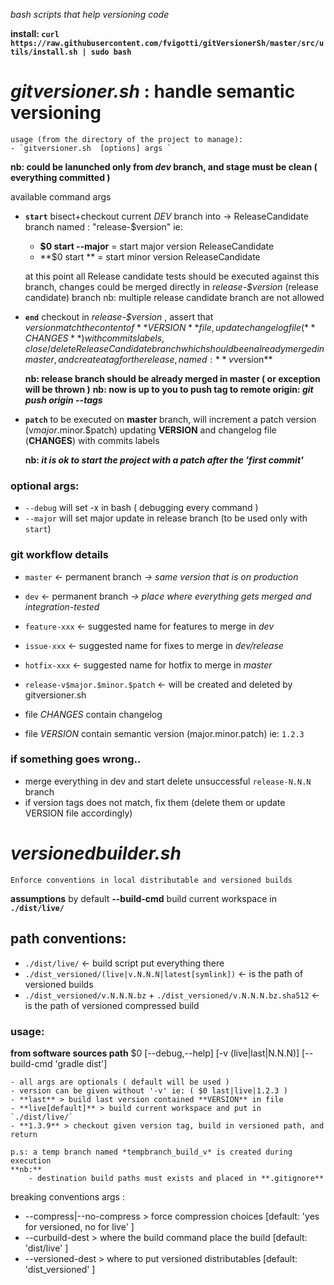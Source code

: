 *bash scripts that help versioning code*

**install: `curl https://raw.githubusercontent.com/fvigotti/gitVersionerSh/master/src/utils/install.sh | sudo bash`**

# *gitversioner.sh*  : handle semantic versioning 

    usage (from the directory of the project to manage):
    - `gitversioner.sh  [options] args `
**nb: could be lanunched only from *dev* branch, and stage must be clean ( everything committed )**  

 
available command args   
 
- **`start`** bisect+checkout current *DEV* branch into ->  ReleaseCandidate branch named : "release-$version" 
    ie:
     - **$0 start --major**  = start major version ReleaseCandidate
     - **$0 start **  = start minor version ReleaseCandidate
     
    at this point all Release candidate tests should be executed against this branch, changes could be merged directly
          in *release-$version* (release candidate) branch 
          nb: multiple release candidate branch are not allowed
           
- **`end`** 
        checkout in *release-$version* , assert that $version match the content of **VERSION** file ,
            update changelog file (**CHANGES**) with commits labels,
            close/delete ReleaseCandidate branch which should been already merged in master, and create a tag for the release,
             named : **v$version**
             
     **nb: release branch should be already merged in master ( or exception will be thrown )**
     **nb: now is up to you to push tag to remote origin: *git push origin --tags***
                
- **`patch`**
        to be executed on **master** branch, will increment a patch version (v$major.$minor.$patch) updating **VERSION**
        and changelog file (**CHANGES**) with commits labels  

    **nb: *it is ok to start the project with a patch after the 'first commit'***
  
### optional args:
- `--debug` will set -x in bash ( debugging every command )
- `--major` will set major update in release branch (to be used only with `start`)

### git workflow details
 - `master` <- permanent branch *-> same version that is on production* 
 - `dev` <- permanent branch *-> place where everything gets merged and integration-tested*  
 - `feature-xxx` <- suggested name for features to merge in *dev* 
 - `issue-xxx` <- suggested name for fixes to merge in *dev/release* 
 - `hotfix-xxx` <- suggested name for hotfix to merge in *master* 
 - `release-v$major.$minor.$patch` <- will be created and deleted by gitversioner.sh
  
 - file *CHANGES* contain changelog
 - file *VERSION* contain semantic version (major.minor.patch) ie: `1.2.3`
 


### if something goes wrong..
- merge everything in dev and start delete unsuccessful `release-N.N.N` branch 
- if version tags does not match, fix them (delete them or update VERSION file accordingly) 

# *versionedbuilder.sh*
    Enforce conventions in local distributable and versioned builds
**assumptions**
    by default **--build-cmd** build current workspace in **`./dist/live/`**  
        
## path conventions:
- `./dist/live/` <- build script put everything there
- `./dist_versioned/(live|v.N.N.N|latest[symlink])` <- is the path of versioned builds
- `./dist_versioned/v.N.N.N.bz` +  `./dist_versioned/v.N.N.N.bz.sha512` <- is the path of versioned compressed build
###  usage:
  **from software sources path**
    $0 [--debug,--help] [-v (live|last|N.N.N)] [--build-cmd 'gradle dist']
      
    - all args are optionals ( default will be used )  
    - version can be given without '-v' ie: ( $0 last|live|1.2.3 )
    - **last** > build last version contained **VERSION** in file
    - **live[default]** > build current workspace and put in `./dist/live/` 
    - **1.3.9** > checkout given version tag, build in versioned path, and return  
    
    p.s: a temp branch named *tempbranch_build_v* is created during execution
    **nb:**
        - destination build paths must exists and placed in **.gitignore**
        
breaking conventions args : 
  
- --compress|--no-compress  > force compression choices [default: 'yes for versioned, no for live' ]  
- --curbuild-dest  > where the build command place the build [default: 'dist/live' ]  
- --versioned-dest  > where to put versioned distributables [default: 'dist_versioned' ]  
